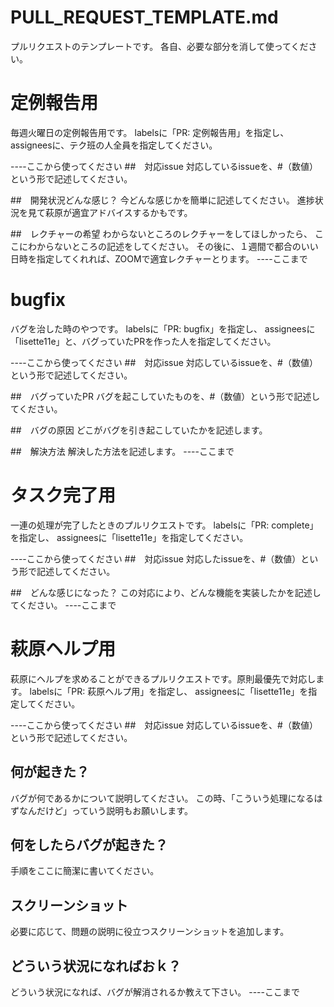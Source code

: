 # PULL_REQUEST_TEMPLATE.md
プルリクエストのテンプレートです。
各自、必要な部分を消して使ってください。

# 定例報告用
毎週火曜日の定例報告用です。
labelsに「PR: 定例報告用」を指定し、
assigneesに、テク班の人全員を指定してください。

----ここから使ってください
##　対応issue
対応しているissueを、#（数値）という形で記述してください。

##　開発状況どんな感じ？
今どんな感じかを簡単に記述してください。
進捗状況を見て萩原が適宜アドバイスするかもです。

##　レクチャーの希望
わからないところのレクチャーをしてほしかったら、
ここにわからないところの記述をしてください。
その後に、１週間で都合のいい日時を指定してくれれば、ZOOMで適宜レクチャーとります。
----ここまで

# bugfix
バグを治した時のやつです。
labelsに「PR: bugfix」を指定し、
assigneesに「lisette11e」と、バグっていたPRを作った人を指定してください。

----ここから使ってください
##　対応issue
対応しているissueを、#（数値）という形で記述してください。

##　バグっていたPR
バグを起こしていたものを、#（数値）という形で記述してください。

##　バグの原因
どこがバグを引き起こしていたかを記述します。

##　解決方法
解決した方法を記述します。
----ここまで

# タスク完了用
一連の処理が完了したときのプルリクエストです。
labelsに「PR: complete」を指定し、
assigneesに「lisette11e」を指定してください。

----ここから使ってください
##　対応issue
対応したissueを、#（数値）という形で記述してください。

##　どんな感じになった？
この対応により、どんな機能を実装したかを記述してください。
----ここまで

# 萩原ヘルプ用
萩原にヘルプを求めることができるプルリクエストです。原則最優先で対応します。
labelsに「PR: 萩原ヘルプ用」を指定し、
assigneesに「lisette11e」を指定してください。

----ここから使ってください
##　対応issue
対応しているissueを、#（数値）という形で記述してください。

## 何が起きた？
バグが何であるかについて説明してください。
この時、「こういう処理になるはずなんだけど」っていう説明もお願いします。

## 何をしたらバグが起きた？
手順をここに簡潔に書いてください。

## スクリーンショット
必要に応じて、問題の説明に役立つスクリーンショットを追加します。

## どういう状況になればおｋ？
どういう状況になれば、バグが解消されるか教えて下さい。
----ここまで

